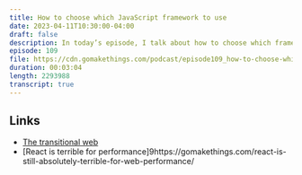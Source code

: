 ```yaml
---
title: How to choose which JavaScript framework to use
date: 2023-04-11T10:30:00-04:00
draft: false
description: In today’s episode, I talk about how to choose which framework or library to use
episode: 109
file: https://cdn.gomakethings.com/podcast/episode109_how-to-choose-which-framework-to-use.mp3
duration: 00:03:04
length: 2293988
transcript: true
---
```


## Links

- [The transitional web](https://gomakethings.com/the-transitional-web/)
- [React is terrible for performance]9https://gomakethings.com/react-is-still-absolutely-terrible-for-web-performance/